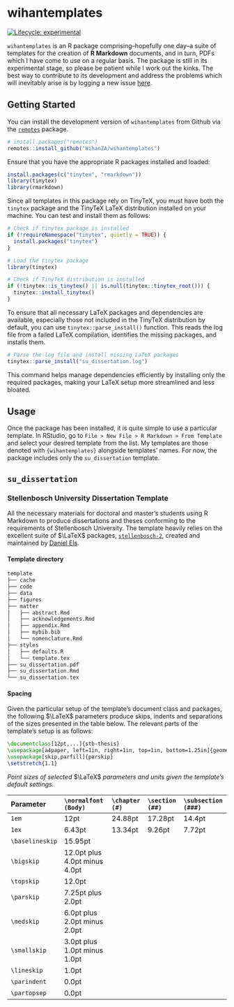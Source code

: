 
# wihantemplates

<!-- badges: start -->

[![Lifecycle:
experimental](https://img.shields.io/badge/lifecycle-experimental-orange.svg)](https://lifecycle.r-lib.org/articles/stages.html#experimental)
<!-- badges: end -->

`wihantemplates` is an R package comprising–hopefully one day–a suite of
templates for the creation of **R Markdown** documents, and in turn,
PDFs which I have come to use on a regular basis. The package is still
in its experimental stage, so please be patient while I work out the
kinks. The best way to contribute to its development and address the
problems which will inevitably arise is by logging a new issue
[here](https://github.com/WihanZA/wihantemplates/issues).

## Getting Started

You can install the development version of `wihantemplates` from Github
via the [`remotes`](https://github.com/r-lib/remotes#readme) package.

``` r
# install.packages("remotes")
remotes::install_github("WihanZA/wihantemplates")
```

Ensure that you have the appropriate R packages installed and loaded:

``` r
install.packages(c("tinytex", "rmarkdown"))
library(tinytex)
library(rmarkdown)
```

Since all templates in this package rely on TinyTeX, you must have both
the `tinytex` package and the TinyTeX LaTeX distribution installed on
your machine. You can test and install them as follows:

``` r
# Check if tinytex package is installed
if (!requireNamespace("tinytex", quietly = TRUE)) {
  install.packages("tinytex")
}

# Load the tinytex package
library(tinytex)

# Check if TinyTeX distribution is installed
if (!tinytex::is_tinytex() || is.null(tinytex::tinytex_root())) {
  tinytex::install_tinytex()
}
```

To ensure that all necessary LaTeX packages and dependencies are
available, especially those not included in the TinyTeX distribution by
default, you can use `tinytex::parse_install()` function. This reads the
log file from a failed LaTeX compilation, identifies the missing
packages, and installs them.

``` r
# Parse the log file and install missing LaTeX packages
tinytex::parse_install("su_dissertation.log")
```

This command helps manage dependencies efficiently by installing only
the required packages, making your LaTeX setup more streamlined and less
bloated.

## Usage

Once the package has been installed, it is quite simple to use a
particular template. In RStudio, go to
`File > New File > R Markdown > From Template` and select your desired
template from the list. My templates are those denoted with
`{wihantemplates}` alongside templates’ names. For now, the package
includes only the `su_dissertation` template.

## `su_dissertation`

### Stellenbosch University Dissertation Template

All the necessary materials for doctoral and master’s students using R
Markdown to produce dissertations and theses conforming to the
requirements of Stellenbosch University. The template heavily relies on
the excellent suite of $\LaTeX$ packages,
[`stellenbosch-2`](https://ctan.org/pkg/stellenbosch-2), created and
maintained by [Daniel Els](mailto:dnjels@sun.ac.za).

#### Template directory

``` latex
template
├── cache
├── code
├── data
├── figures
├── matter
│   ├── abstract.Rmd
│   ├── acknowledgements.Rmd
│   ├── appendix.Rmd
│   ├── mybib.bib
│   └── nomenclature.Rmd
├── styles
│   ├── defaults.R
│   └── template.tex
├── su_dissertation.pdf
├── su_dissertation.Rmd
└── su_dissertation.tex
```

#### Spacing

Given the particular setup of the template’s document class and
packages, the following $\LaTeX$ parameters produce skips, indents and
separations of the sizes presented in the table below. The relevant
parts of the template’s setup is as follows:

``` latex
\documentclass[12pt,...]{stb-thesis}
\usepackage[a4paper, left=1in, right=1in, top=1in, bottom=1.25in]{geometry} \usepackage{setspace}
\usepackage[skip,parfill]{parskip} 
\setstretch{1.1}
```

*Point sizes of selected* $\LaTeX$ *parameters and units given the
template’s default settings.*

| Parameter       | `\normalfont (Body)`          | `\chapter (#)` | `\section (##)` | `\subsection (###)` |
|:----------------|:------------------------------|:---------------|:----------------|:--------------------|
| `1em`           | 12pt                          | 24.88pt        | 17.28pt         | 14.4pt              |
| `1ex`           | 6.43pt                        | 13.34pt        | 9.26pt          | 7.72pt              |
| `\baselineskip` | 15.95pt                       |                |                 |                     |
| `\bigskip`      | 12.0pt plus 4.0pt minus 4.0pt |                |                 |                     |
| `\topskip`      | 12.0pt                        |                |                 |                     |
| `\parskip`      | 7.25pt plus 2.0pt             |                |                 |                     |
| `\medskip`      | 6.0pt plus 2.0pt minus 2.0pt  |                |                 |                     |
| `\smallskip`    | 3.0pt plus 1.0pt minus 1.0pt  |                |                 |                     |
| `\lineskip`     | 1.0pt                         |                |                 |                     |
| `\parindent`    | 0.0pt                         |                |                 |                     |
| `\partopsep`    | 0.0pt                         |                |                 |                     |
